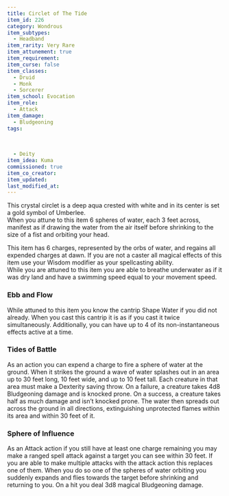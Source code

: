 ```yaml
---
title: Circlet of The Tide
item_id: 226
category: Wondrous
item_subtypes: 
  - Headband
item_rarity: Very Rare
item_attunement: true
item_requirement: 
item_curse: false
item_classes: 
  - Druid
  - Monk
  - Sorcerer
item_school: Evocation
item_role: 
  - Attack
item_damage: 
  - Bludgeoning
tags:
  
  
  
  - Deity
item_idea: Kuma
commissioned: true
item_co_creator: 
item_updated: 
last_modified_at: 
---
```


This crystal circlet is a deep aqua crested with white and in its center is set a gold symbol of Umberlee.  
When you attune to this item 6 spheres of water, each 3 feet across, manifest as if drawing the water from the air itself before shrinking to the size of a fist and orbiting your head.  

This item has 6 charges, represented by the orbs of water, and regains all expended charges at dawn. If you are not a caster all magical effects of this item use your Wisdom modifier as your spellcasting ability.  
While you are attuned to this item you are able to breathe underwater as if it was dry land and have a swimming speed equal to your movement speed.

<!--excerpt-->
### Ebb and Flow
While attuned to this item you know the cantrip <magic-spell>Shape Water</magic-spell> if you did not already. When you cast this cantrip it is as if you cast it twice simultaneously. Additionally, you can have up to 4 of its non-instantaneous effects active at a time.

### Tides of Battle
As an action you can expend a charge to fire a sphere of water at the ground. When it strikes the ground a wave of water splashes out in an area up to 30 feet long, 10 feet wide, and up to 10 feet tall. Each creature in that area must make a Dexterity saving throw. On a failure, a creature takes 4d8 Bludgeoning damage and is knocked prone. On a success, a creature takes half as much damage and isn’t knocked prone. The water then spreads out across the ground in all directions, extinguishing unprotected flames within its area and within 30 feet of it.

### Sphere of Influence
As an Attack action if you still have at least one charge remaining you may make a ranged spell attack against a target you can see within 30 feet. If you are able to make multiple attacks with the attack action this replaces one of them. When you do so one of the spheres of water orbiting you suddenly expands and flies towards the target before shrinking and returning to you. On a hit you deal 3d8 magical Bludgeoning damage.
